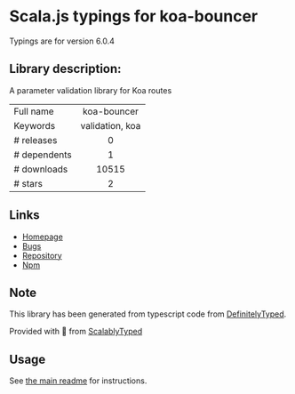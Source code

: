 
# Scala.js typings for koa-bouncer

Typings are for version 6.0.4

## Library description:
A parameter validation library for Koa routes

|                    |                 |
| ------------------ | :-------------: |
| Full name          | koa-bouncer |
| Keywords           | validation, koa |
| # releases         | 0 |
| # dependents       | 1 |
| # downloads        | 10515 |
| # stars            | 2 |

## Links
- [Homepage](https://github.com/danneu/koa-bouncer)
- [Bugs](https://github.com/danneu/koa-bouncer/issues)
- [Repository](https://github.com/danneu/koa-bouncer)
- [Npm](https://www.npmjs.com/package/koa-bouncer)
    


## Note
This library has been generated from typescript code from [DefinitelyTyped](https://definitelytyped.org).

Provided with :purple_heart: from [ScalablyTyped](https://github.com/oyvindberg/ScalablyTyped)

## Usage
See [the main readme](../../readme.md) for instructions.


